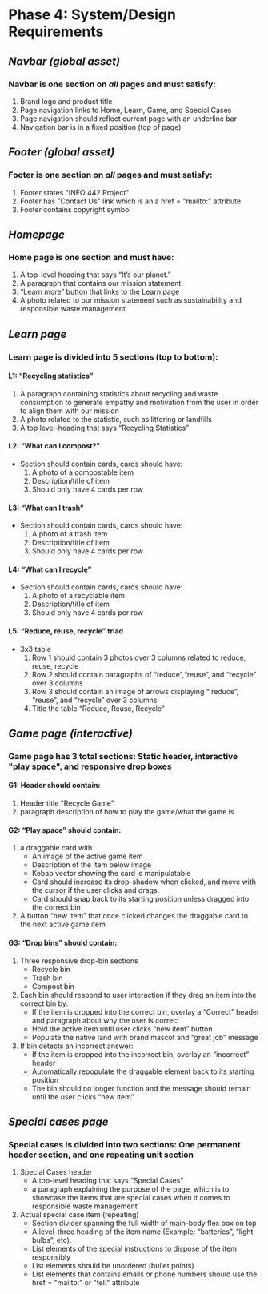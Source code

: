 # Phase 4: System/Design Requirements

## *Navbar (global asset)*
### Navbar is one section on *all* pages and must satisfy:
1. Brand logo and product title
2. Page navigation links to Home, Learn, Game, and Special Cases
3. Page navigation should reflect current page with an underline bar
4. Navigation bar is in a fixed position (top of page)

## *Footer (global asset)*
### Footer is one section on *all* pages and must satisfy:
1. Footer states "INFO 442 Project"
2. Footer has "Contact Us" link which is an a href = "mailto:" attribute
3. Footer contains copyright symbol
## *Homepage*
### Home page is one section and must have:
1. A top-level heading that says “It’s our planet.”
2. A paragraph that contains our mission statement
3. “Learn more” button that links to the Learn page  
4. A photo related to our mission statement such as sustainability and responsible waste management

## *Learn page*
### Learn page is divided into 5 sections (top to bottom):
#### L1: “Recycling statistics”
1. A paragraph containing statistics about recycling and waste consumption to generate empathy and motivation from the user in order to align them with our mission  
2. A photo related to the statistic, such as littering or landfills  
3. A top level-heading that says “Recycling Statistics”  
#### L2: “What can I compost?”
- Section should contain cards, cards should have:
  1. A photo of a compostable item
  2. Description/title of item
  3. Should only have 4 cards per row
#### L3: “What can I trash”
- Section should contain cards, cards should have:
  1. A photo of a trash item
  2. Description/title of item
  3. Should only have 4 cards per row
#### L4: “What can I recycle”
- Section should contain cards, cards should have:
  1. A photo of a recyclable item
  2. Description/title of item
  3. Should only have 4 cards per row
#### L5: “Reduce, reuse, recycle” triad
- 3x3 table
  1. Row 1 should contain 3 photos over 3 columns related to reduce, reuse, recycle
  2. Row 2 should contain paragraphs of “reduce”,“reuse”, and “recycle” over 3 columns
  3. Row 3 should contain an image of arrows displaying “ reduce”, “reuse”, and “recycle” over 3 columns
  4. Title the table “Reduce, Reuse, Recycle”


## *Game page (interactive)*
### Game page has 3 total sections: Static header, interactive "play space", and responsive drop boxes
#### G1: Header should contain:
1. Header title "Recycle Game"
2. paragraph description of how to play the game/what the game is
#### G2: “Play space” should contain:
1. a draggable card with
    - An image of the active game item
    - Description of the item below image
    - Kebab vector showing the card is manipulatable
    - Card should increase its drop-shadow when clicked, and move with the cursor if the user clicks and drags.
    - Card should snap back to its starting position unless dragged into the correct bin
2. A button “new item” that once clicked changes the draggable card to the next active game item
#### G3: “Drop bins” should contain:
1. Three responsive drop-bin sections
    - Recycle bin
    - Trash bin
    - Compost bin
2. Each bin should respond to user interaction if they drag an item into the correct bin by:
    - If the item is dropped into the correct bin, overlay a “Correct” header and paragraph about why the user is correct
    - Hold the active item until user clicks “new item” button
    - Populate the native land with brand mascot and “great job” message
3. If bin detects an incorrect answer:
    - If the item is dropped into the incorrect bin, overlay an “incorrect” header
    - Automatically repopulate the draggable element back to its starting position
    - The bin should no longer function and the message should remain until the user clicks “new item”

## *Special cases page*
### Special cases is divided into two sections: One permanent header section, and one repeating unit section
1. Special Cases header
    - A top-level heading that says “Special Cases”
    - a paragraph explaining the purpose of the page, which is to showcase the items that are special cases when it comes to responsible waste management
2. Actual special case item (repeating)
    - Section divider spanning the full width of main-body flex box on top
    - A level-three heading of the item name (Example: “batteries”, “light bulbs”, etc).
    - List elements of the special instructions to dispose of the item responsibly
    - List elements should be unordered (bullet points)
    - List elements that contains emails or phone numbers should use the href = "mailto:" or "tel:" attribute
